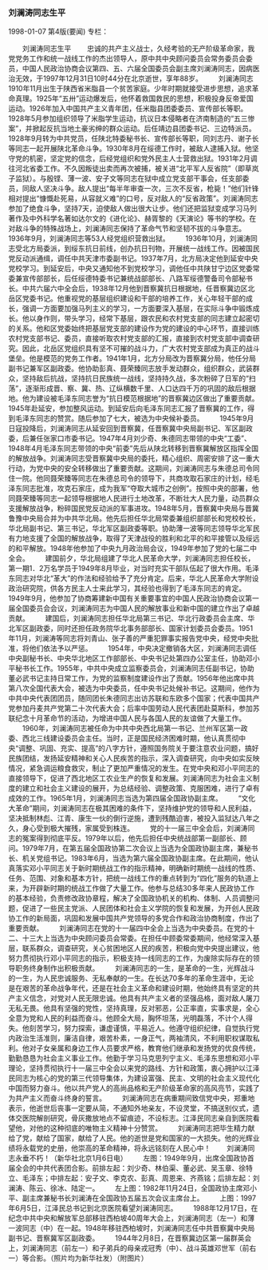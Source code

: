 ### 刘澜涛同志生平

1998-01-07
第4版(要闻)
专栏：

　　刘澜涛同志生平
　　忠诚的共产主义战士，久经考验的无产阶级革命家，我党党务工作和统一战线工作的杰出领导人，原中共中央顾问委员会常务委员会委员，中国人民政治协商会议第四、五、六届全国委员会副主席刘澜涛同志，因病医治无效，于1997年12月31日10时44分在北京逝世，享年88岁。
　　刘澜涛同志1910年11月出生于陕西省米脂县一个贫苦家庭。少年时期就接受进步思想，追求革命真理。1925年“五卅”运动爆发后，他怀着救国救民的思想，积极投身反帝爱国运动。1926年加入中国共产主义青年团，任米脂县团委委员、宣传部长等职。1928年5月参加组织领导了米脂学生运动，抗议日本侵略者在济南制造的“五三惨案”，并掀起反抗当地土豪劣绅的群众运动。后任靖边县团委书记、三边特派员。1928年9月转为中共党员，任陕北特委秘书长、宣传部长等职，同刘志丹、谢子长等同志一起开展陕北革命斗争。1930年8月在绥德工作时，被敌人逮捕入狱。他坚守党的机密，坚定党的信念，后经党组织和党外民主人士营救出狱。1931年2月调往河北省委工作。不久因叛徒出卖而再次被捕，被关进“北平军人反省院”（即草岚子监狱）。与殷铿、薄一波、安子文等同志在狱中成立党支部干事会，任支部委员，同敌人坚决斗争。敌人提出“每半年审查一次，三次不反省，枪毙！”他们针锋相对提出“慷慨赴死易，从容就义难”的口号，反对敌人的“反省政策”。刘澜涛同志参加了绝食斗争，坚持7天，迫使敌人做出很大让步。他们还把监狱变成学习马列著作及中外科学名著如达尔文的《进化论》、赫胥黎的《天演论》等书的学校。在对敌斗争的特殊战场上，刘澜涛同志保持了革命气节和坚韧不拔的斗争意志。1936年9月，刘澜涛同志等53人经党组织营救出狱。
　　1936年10月，刘澜涛同志受北方局委派，到绥东抗日前线，创办抗日刊物，开展统一战线工作。因被国民党反动派通缉，调任中共天津市委副书记。1937年7月，北方局决定他到延安中央党校学习。到延安后，中央又通知他不到党校学习，调他任中共陕甘宁边区党委常委兼宣传部部长，后任绥德特委书记兼统战部部长、八路军绥德警备司令部秘书长。中共六届六中全会后，1938年12月他到晋察冀抗日根据地，任晋察冀边区北岳区党委书记。他重视党的基层组织建设和干部的培养工作，关心年轻干部的成长，强调一方面要加强马列主义的学习，一方面要深入基层，在实际斗争中锻炼成长。他以身作则，带头学习，经常下基层，跟农民和农村党支部的同志建立起密切的关系。他和区党委始终把基层党支部的建设作为党的建设的中心环节，直接训练农村党支部书记、委员，直接听取农村党支部的汇报，直接到农村党支部中调查研究。因此，北岳区党组织具有坚不可摧的战斗力，广大农村党支部成为真正的战斗堡垒。他是模范的党务工作者。1941年1月，北方分局改为晋察冀分局，他任分局副书记兼军区副政委。他协助彭真、聂荣臻同志放手发动群众，组织群众，武装群众，坚持敌后抗战，坚持抗日民族统一战线，坚持持久战，多次粉碎了日军的“扫荡”，逐渐形成晋、察、冀、热、辽纵横数千里、人口达四千万的巩固的敌后根据地。他为建设被毛泽东同志誉为“抗日模范根据地”的晋察冀边区做出了重要贡献。1945年赴延安，参加整风运动。到延安后向毛泽东同志汇报了晋察冀的工作，得到毛泽东同志的赞赏。随后参加了七大，被选为中央候补委员。
　　1945年9月日寇投降后，刘澜涛同志从延安回到晋察冀，任晋察冀中央局副书记、军区副政委，后兼任张家口市委书记。1947年4月刘少奇、朱德同志带领的中央“工委”、1948年4月毛泽东同志带领的中央“前委”先后从陕北转移到晋察冀解放区指挥全国的解放战争。刘澜涛同志受晋察冀中央局的委托，精心组织、周密安排了这一重大行动，为党中央的安全转移做出了重要贡献。这期间，刘澜涛同志与朱德总司令同住一院。他同聂荣臻等同志在朱德总司令的领导下，共商攻取石家庄的计划，经毛泽东同志批准，攻克石家庄，成为我军“夺取大城市之创例”。按照中央的部署，他同聂荣臻等同志一起领导根据地人民进行土地改革，不断壮大人民力量，动员群众支援解放战争，粉碎国民党反动派的军事进攻。1948年5月，晋察冀中央局与晋冀鲁豫中央局合并为中共华北局。他先后担任华北局常委兼组织部部长和党校校长，华北局副书记、第三书记，华北军区副政委等职。协助薄一波等同志领导华北军民有力地支援了全国的解放战争，取得了天津战役的胜利和北平的和平接管以及绥远的和平解放。1948年他参加了中央九月政治局会议，1949年参加了党的七届二中全会。
　　建国前夕，华北局组建了华北人民革命大学，刘澜涛同志担任校长，第一期1．2万名学员于1949年8月毕业，对当时充实干部队伍起了很大作用。毛泽东同志对华北“革大”的作法和经验给予了充分肯定。后来，华北人民革命大学附设政治研究院，供各方民主人士来此学习，其经验也得到了毛泽东同志的肯定。1949年9月，他参加了协商筹建新中国有关重要事宜的中国人民政治协商会议第一届全国委员会会议，刘澜涛同志为中国人民的解放事业和新中国的建立作出了卓越贡献。
　　建国后，刘澜涛同志担任华北局第三书记、华北行政委员会主席、华北军区副政委，同时还担任政务院华北事务部部长、国家计划委员会委员。1951年11月，刘澜涛等同志将刘青山、张子善的严重犯罪事实报告党中央，经党中央批准，将他们依法予以严惩。
　　1954年，中央决定撤销各大区，刘澜涛同志调任中央副秘书长、中央华北地区工作部部长、中央书记处第四办公室主任，协助邓小平秘书长工作。1955年，中共中央成立监察委员会，刘澜涛同志任副书记，协助董必武书记主持日常工作，为党的监察制度建设作出了贡献。1956年他出席中共第八次全国代表大会，被选为中央委员，任中央书记处候补书记。这期间，他作为中共中央代表团团员，随同团长朱德同志出访苏联和东欧多个国家；代表中国共产党参加丹麦共产党第二十次代表大会；后率中国劳动人民代表团赴莫斯科，参加苏联纪念十月革命节的活动，为增进中国人民与各国人民的友谊做了大量工作。
　　1960年，刘澜涛同志被任命为中共中央西北局第一书记、兰州军区第一政委、西北三线建设委员会主任。当时，正是国民经济困难时期，他认真贯彻中央“调整、巩固、充实、提高”的八字方针，遵照国务院关于要注意农业问题，搞好民族团结，发扬延安精神和关心人民疾苦的指示，深入调查研究，向中央如实反映情况，紧急调运粮食救灾，制止了更加严重情况的发生。在党中央和邓小平同志的直接领导下，促进了西北地区工农业生产的恢复和发展。刘澜涛同志为社会主义制度的建立和社会主义建设的展开，为总结经验、调整政策、克服困难，进行了卓有成效的工作。1965年1月，刘澜涛同志当选为第四届全国政协副主席。
　　“文化大革命”期间，刘澜涛同志在极其困难的条件下，坚持维护党的领导和人民利益，坚决抵制林彪、江青、康生一伙的倒行逆施，遭到残酷迫害，被投入监狱达八年之久，身心受到极大摧残，家属受到株连。
　　党的十一届三中全会后，刘澜涛同志的冤案得到彻底平反。1979年以后，他先后担任中央统战部第一副部长、顾问。1979年7月，在第五届全国政协第二次会议上当选为全国政协副主席，兼秘书长、机关党组书记。1983年6月，当选为第六届全国政协副主席。在此期间，他认真落实邓小平同志关于新时期统战工作的指示精神，明确新时期统一战线的性质、任务、范围、对象和基本方针，把统一战线工作的重点转到为“四化”服务的轨道上来，为开辟新时期的统战工作做了大量工作。他参与总结30多年来人民政协工作的基本经验，负责修改政协章程，解决了全国政协机关的机构、体制、人员调整问题，促进了一些民主党派、人民团体和社会主义学院的恢复和发展，为开创人民政协工作的新局面，巩固和发展中国共产党领导的多党合作和政治协商制度，作出了重要贡献。
　　刘澜涛同志在党的十一届四中全会上当选为中央委员。在党的十二、十三大上当选为中央顾问委员会常委。在担任中顾委常委期间，他经常深入基层，联系群众，调查研究，关心贫困地区人民的疾苦，积极向党中央提出建议，他努力贯彻执行邓小平同志的指示，积极支持一线同志的工作，为废除实际存在的领导职务终身制作出积极贡献。
　　刘澜涛同志的一生，是革命的一生，光辉战斗的一生，为人民忠诚服务、无私奉献的一生。在长达70多年的革命生涯中，无论是在艰苦的革命战争年代，还是在社会主义革命和建设时期，他始终具有坚定的共产主义信念，对党对人民无限忠诚。他具有共产主义者的坚强品格，面对敌人屠刀无私无畏。他具有坚强的党性，坚持真理，反对邪恶，公正率直，实事求是，全心全意为党和人民的利益而奋斗。他顾全大局，胸怀坦荡，光明磊落，不计个人得失。他刻苦学习，努力探索，谦虚谨慎，平易近人。他遵守组织纪律，自觉执行党内政治生活准则，廉洁自律，艰苦朴素，一身正气，两袖清风，不利用职权谋取私利。他对子女亲属和身边工作人员要求严格，教育他们继承和发扬党的优良传统，勤勤恳恳为社会主义事业工作。他勤于学习马克思列宁主义、毛泽东思想和邓小平理论，坚持贯彻执行十一届三中全会以来党的路线、方针和政策，衷心拥护以江泽民同志为核心的党的第三代领导集体，为建设富强、民主、文明的社会主义现代化中国而努力奋斗。他以共产党人的高尚品格和无产阶级革命家的高风亮节，实践了为共产主义而奋斗终身的誓言。
　　刘澜涛同志在病重期间致信党中央，郑重地表示，他逝世后丧事一定要从简，不通知外地亲友，不设灵堂，不搞送别仪式，遗体交医院解剖研究，骨灰撒放地点不留痕迹，不设标志。江泽民同志亲自到医院看望他，对他的这种彻底的唯物主义精神十分赞赏。
　　刘澜涛同志把毕生精力献给了党，献给了国家，献给了人民。他的逝世是党和国家的一大损失。他的光辉业绩将永载党的史册，他崇高的革命精神，将永远铭刻在人民心中！
　　刘澜涛同志永垂不朽！（新华社北京1月6日电）
　　左图：1949年9月，出席全国政协首届全会的中共代表团合影。前排左起：刘少奇、林伯渠、董必武、吴玉章、徐特立、毛泽东；中排左起：安子文、李克农、彭真、周恩来、齐燕铭；后排左起：刘澜涛、陈云、徐冰、陆定一。
　　左上图：1982年11月24日，全国政协主席邓小平、副主席兼秘书长刘澜涛在全国政协五届五次会议主席台上。
　　上图：1997年6月5日，江泽民总书记到北京医院看望刘澜涛同志。
　　1988年12月17日，在纪念中共中央和解放军总部移驻西柏坡40周年大会上，刘澜涛同志（左一）和薄一波同志（中）在一起。1948年移驻西柏坡时，刘澜涛同志任中共晋察冀中央局副书记、晋察冀军区副政委。
　　1944年2月8日，在晋察冀边区第一届群英会上，刘澜涛同志（前左一）和子弟兵的母亲戎冠秀（中）、战斗英雄邓世军（前右一）等合影。（照片均为新华社发）（附图片）
